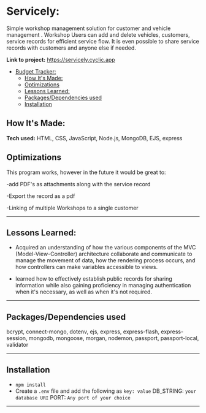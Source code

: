 # Servicely:

Simple workshop management solution for customer and vehicle management . Workshop Users can add and delete vehicles, customers, service records for efficient service flow. It is even possible to share service records with customers and anyone else if needed.



**Link to project:** https://servicely.cyclic.app

- [Budget Tracker:](#Servicely)
	- [How It's Made:](#how-its-made)
	- [Optimizations](#optimizations)
	- [Lessons Learned:](#lessons-learned)
	- [Packages/Dependencies used](#packagesdependencies-used)
	- [Installation](#installation)


## How It's Made:

**Tech used:** HTML, CSS, JavaScript, Node.js, MongoDB, EJS, express 

## Optimizations


This program works, however in the future it would be great to:

-add PDF's as attachments along with the service record

-Export the record as a pdf

-Linking of multiple Workshops to a single customer


---
## Lessons Learned:

- Acquired an understanding of how the various components of the MVC (Model-View-Controller) architecture collaborate and communicate to manage the movement of data, how the rendering process occurs, and how controllers can make variables accessible to views.

- learned  how to effectively establish public records for sharing information while also gaining proficiency in managing authentication when it's necessary, as well as when it's not required.

---

## Packages/Dependencies used 

bcrypt, connect-mongo, dotenv, ejs, express, express-flash, express-session, mongodb, mongoose, morgan, nodemon, passport, passport-local, validator

---

## Installation

- `npm install` 
- Create a `.env` file and add the following as `key: value` 
DB_STRING: `your database URI` 
PORT: `Any port of your choice`
---